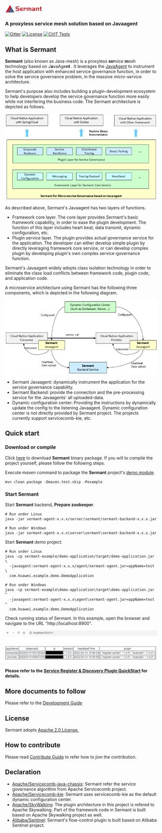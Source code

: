 <img src="docs/binary-docs/sermant-logo.png" width="25%" syt height="25%" />

### A proxyless service mesh solution based on Javaagent

[![Gitter](https://badges.gitter.im/SermantUsers/community.svg)](https://gitter.im/SermantUsers/community?utm_source=badge&utm_medium=badge&utm_campaign=pr-badge)
[![License](https://img.shields.io/badge/license-Apache%202-4EB1BA.svg)](https://www.apache.org/licenses/LICENSE-2.0.html)
[![CI/IT Tests](https://github.com/huaweicloud/Sermant/workflows/Java%20CI%20with%20Maven/badge.svg?branch=develop)](https://github.com/huaweicloud/Sermant/actions?query=workflow:Java%20CI%20with%20Maven%20event:push%20branch:develop)
## What is Sermant

**Sermant** (also known as Java-mesh) is a proxyless **ser**vice **m**esh technology based on J**a**vaAge**nt** . It leverages the [JavaAgent](https://docs.oracle.com/javase/8/docs/api/java/lang/instrument/package-summary.html) to instrument the host application with enhanced service governance function, in order to solve the service governance problem, in the massive micro-service architecture.

Sermant's purpose also includes building a plugin-development ecosystem to help developers develop the service governance function more easily while not interfering the business code. The Sermant architecture is depicted as follows.

![pic](docs/binary-docs/sermant-product-arch.png)

As described above, Sermant's Javaagent has two layers of functions.

- Framework core layer. The core layer provides Sermant's basic framework capability, in order to ease the plugin development. The function of this layer includes heart beat, data transmit, dynamic configuration, etc.
- Plugin service layer. The plugin provides actual governance service for the application. The developer can either develop simple plugin by directly leveraging framework core service, or can develop complex plugin by developing plugin's own complex service-governance function.

Sermant's Javaagent widely adopts class isolation technology in order to eliminate the class load conflicts between framework code, plugin code, and application code.

A microservice architecture using Sermant has the following three components, which is depicted in the following diagram.

![pic](docs/binary-docs/sermant-rt-arch.png)

- Sermant Javaagent: dynamically instrument the application for the service governance capability.
- Sermant Backend: provide the connection and the pre-processing service for the Javaagents' all uploaded-data.
- Dynamic configuration center: Providing the instructions by dynamically update the config to the listening Javaagent. Dynamic configuration center is not directly provided by Sermant project. The projects currently support servicecomb-kie, etc.


## Quick start

### Download or compile

Click [here](https://github.com/huaweicloud/Sermant/releases) to download **Sermant** binary package. If you will to compile the project yourself, please follow the following steps.

Execute *maven* command to package the **Sermant** project's [demo module](sermant-plugins/sermant-example).

```shell
mvn clean package -Dmaven.test.skip -Pexample
```

### Start Sermant

Start **Sermant** backend, **Prepare zookeeper**.

```shell
# Run under Linux
java -jar sermant-agent-x.x.x/server/sermant/sermant-backend-x.x.x.jar
```

```shell
# Run under Windows
java -jar sermant-agent-x.x.x\server\sermant\sermant-backend-x.x.x.jar
```

Start **Sermant** demo project: 

```shell
# Run under Linux
java -cp sermant-example/demo-application/target/demo-application.jar \
  -javaagent:sermant-agent-x.x.x/agent/sermant-agent.jar=appName=test \
  com.huawei.example.demo.DemoApplication
```

```shell
# Run under Windows
java -cp sermant-example\demo-application\target\demo-application.jar ^
  -javaagent:sermant-agent-x.x.x\agent\sermant-agent.jar=appName=test ^
  com.huawei.example.demo.DemoApplication
```
Check running status of Sermant. In this example, open the browser and navigate to the URL "http://localhost:8900".

![pic](docs/binary-docs/backend_sermant_info.png)

#### Please refer to the  [Service Register & Discovery Plugin QuickStart](docs/QuickStart.md) for details.

## More documents to follow

Please refer to the  [Development Guide](docs/README.md)

## License

Sermant adopts [Apache 2.0 License.](/LICENSE)

## How to contribute

Please read  [Contribute Guide](CONTRIBUTING.md) to refer how to jion the contribution.

## Declaration

- [Apache/Servicecomb-java-chassis](https://github.com/apache/servicecomb-java-chassis): Sermant refer the service governance algorithm from Apache Servicecomb project.
- [Apache/Servicecomb-kie](https://github.com/apache/servicecomb-kie): Sermant uses servicecomb-kie as the default dynamic configuration center.
- [Apache/SkyWalking](https://skywalking.apache.org/): The plugin architecture in this project is refered to Apache Skywalking. Part of the framework code in Sermant is built based on Apache Skywalking project as well.
- [Alibaba/Sentinel](https://github.com/alibaba/Sentinel): Sermant's flow-control plugin is built based on Alibaba Sentinel project. 

